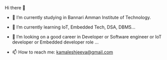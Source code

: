 Hi there 👋


- 🔭 I’m currently studying in Bannari Amman Institute of Technology. 
- 🌱 I’m currently learning IoT, Embedded Tech, DSA, DBMS...
- 👯 I’m looking on a good career in Developer  or  Software engineer  or  IoT developer  or  Embedded developer role ...

- 📫 How to reach me: kamaleshjeeva@gmail.com 


